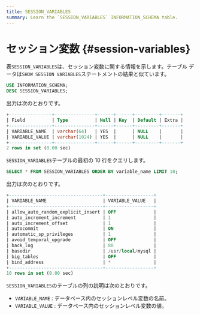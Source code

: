 ```yaml
---
title: SESSION_VARIABLES
summary: Learn the `SESSION_VARIABLES` INFORMATION_SCHEMA table.
---
```


# セッション変数 {#session-variables}

表`SESSION_VARIABLES`は、セッション変数に関する情報を示します。テーブル データは`SHOW SESSION VARIABLES`ステートメントの結果と似ています。

```sql
USE INFORMATION_SCHEMA;
DESC SESSION_VARIABLES;
```

出力は次のとおりです。

```sql
+----------------+---------------+------+------+---------+-------+
| Field          | Type          | Null | Key  | Default | Extra |
+----------------+---------------+------+------+---------+-------+
| VARIABLE_NAME  | varchar(64)   | YES  |      | NULL    |       |
| VARIABLE_VALUE | varchar(1024) | YES  |      | NULL    |       |
+----------------+---------------+------+------+---------+-------+
2 rows in set (0.00 sec)
```

`SESSION_VARIABLES`テーブルの最初の 10 行をクエリします。

```sql
SELECT * FROM SESSION_VARIABLES ORDER BY variable_name LIMIT 10;
```

出力は次のとおりです。

```sql
+-----------------------------------+------------------+
| VARIABLE_NAME                     | VARIABLE_VALUE   |
+-----------------------------------+------------------+
| allow_auto_random_explicit_insert | OFF              |
| auto_increment_increment          | 1                |
| auto_increment_offset             | 1                |
| autocommit                        | ON               |
| automatic_sp_privileges           | 1                |
| avoid_temporal_upgrade            | OFF              |
| back_log                          | 80               |
| basedir                           | /usr/local/mysql |
| big_tables                        | OFF              |
| bind_address                      | *                |
+-----------------------------------+------------------+
10 rows in set (0.00 sec)
```

`SESSION_VARIABLES`のテーブルの列の説明は次のとおりです。

-   `VARIABLE_NAME` : データベース内のセッションレベル変数の名前。
-   `VARIABLE_VALUE` : データベース内のセッションレベル変数の値。
